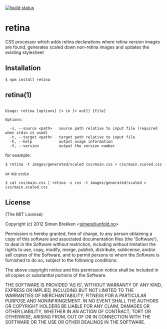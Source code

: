 [![build status](https://secure.travis-ci.org/unfold/retina.png)](http://travis-ci.org/unfold/retina)

# retina

  CSS processor which adds retina declarations where retina version images are found,
  generates scaled down non-retina images and updates the existing stylesheet

## Installation

    $ npm install retina

## retina(1)

```

Usage: retina [options] [< in [> out]] [file]

Options:

  -s, --source <path>   source path relative to input file (required when stdin is used)
  -t, --target <path>   target path relative to input file
  -h, --help            output usage information
  -V, --version         output the version number

```

for example:

```
$ retina -t images/generated/scaled css/main.css > css/main.scaled.css
```

or via `stdin`

```
$ cat css/main.css | retina -s css -t images/generated/scaled > css/main.scaled.css
```

## License

(The MIT License)

Copyright (c) 2012 Simen Brekken &lt;simen@unfold.no&gt;

Permission is hereby granted, free of charge, to any person obtaining
a copy of this software and associated documentation files (the
'Software'), to deal in the Software without restriction, including
without limitation the rights to use, copy, modify, merge, publish,
distribute, sublicense, and/or sell copies of the Software, and to
permit persons to whom the Software is furnished to do so, subject to
the following conditions:

The above copyright notice and this permission notice shall be
included in all copies or substantial portions of the Software.

THE SOFTWARE IS PROVIDED 'AS IS', WITHOUT WARRANTY OF ANY KIND,
EXPRESS OR IMPLIED, INCLUDING BUT NOT LIMITED TO THE WARRANTIES OF
MERCHANTABILITY, FITNESS FOR A PARTICULAR PURPOSE AND NONINFRINGEMENT.
IN NO EVENT SHALL THE AUTHORS OR COPYRIGHT HOLDERS BE LIABLE FOR ANY
CLAIM, DAMAGES OR OTHER LIABILITY, WHETHER IN AN ACTION OF CONTRACT,
TORT OR OTHERWISE, ARISING FROM, OUT OF OR IN CONNECTION WITH THE
SOFTWARE OR THE USE OR OTHER DEALINGS IN THE SOFTWARE.
